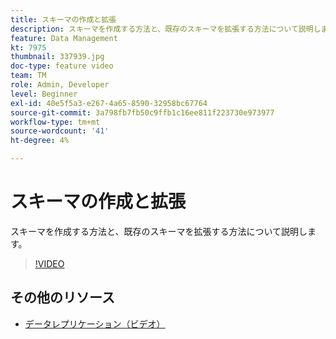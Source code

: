 ```yaml
---
title: スキーマの作成と拡張
description: スキーマを作成する方法と、既存のスキーマを拡張する方法について説明します。
feature: Data Management
kt: 7975
thumbnail: 337939.jpg
doc-type: feature video
team: TM
role: Admin, Developer
level: Beginner
exl-id: 40e5f5a3-e267-4a65-8590-32958bc67764
source-git-commit: 3a798fb7fb50c9ffb1c16ee811f223730e973977
workflow-type: tm+mt
source-wordcount: '41'
ht-degree: 4%

---
```


# スキーマの作成と拡張

スキーマを作成する方法と、既存のスキーマを拡張する方法について説明します。

>[!VIDEO](https://video.tv.adobe.com/v/337939?quality=12)

## その他のリソース

* [データレプリケーション（ビデオ）](/help/data-management/data-replication.md)

